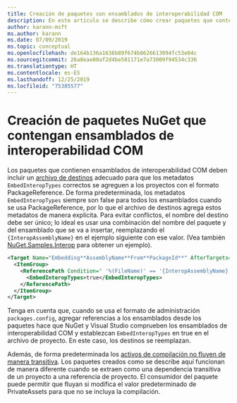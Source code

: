 ```yaml
---
title: Creación de paquetes con ensamblados de interoperabilidad COM
description: En este artículo se describe cómo crear paquetes que contengan ensamblados de interoperabilidad COM.
author: karann-msft
ms.author: karann
ms.date: 07/09/2019
ms.topic: conceptual
ms.openlocfilehash: de164b136a1636b89f674b8626613094fc53e04c
ms.sourcegitcommit: 26a8eae00af2d4be581171e7a73009f94534c336
ms.translationtype: HT
ms.contentlocale: es-ES
ms.lasthandoff: 12/25/2019
ms.locfileid: "75385577"
---
```

# <a name="create-nuget-packages-that-contain-com-interop-assemblies"></a>Creación de paquetes NuGet que contengan ensamblados de interoperabilidad COM

Los paquetes que contienen ensamblados de interoperabilidad COM deben incluir un [archivo de destinos](creating-a-package.md#include-msbuild-props-and-targets-in-a-package) adecuado para que los metadatos `EmbedInteropTypes` correctos se agreguen a los proyectos con el formato PackageReference. De forma predeterminada, los metadatos `EmbedInteropTypes` siempre son false para todos los ensamblados cuando se usa PackageReference, por lo que el archivo de destinos agrega estos metadatos de manera explícita. Para evitar conflictos, el nombre del destino debe ser único; lo ideal es usar una combinación del nombre del paquete y del ensamblado que se va a insertar, reemplazando el `{InteropAssemblyName}` en el ejemplo siguiente con ese valor. (Vea también [NuGet.Samples.Interop](https://github.com/NuGet/Samples/tree/master/NuGet.Samples.Interop) para obtener un ejemplo).

```xml
<Target Name="Embedding**AssemblyName**From**PackageId**" AfterTargets="ResolveReferences" BeforeTargets="FindReferenceAssembliesForReferences">
  <ItemGroup>
    <ReferencePath Condition=" '%(FileName)' == '{InteropAssemblyName}' AND '%(ReferencePath.NuGetPackageId)' == '$(MSBuildThisFileName)' ">
      <EmbedInteropTypes>true</EmbedInteropTypes>
    </ReferencePath>
  </ItemGroup>
</Target>
```

Tenga en cuenta que, cuando se usa el formato de administración `packages.config`, agregar referencias a los ensamblados desde los paquetes hace que NuGet y Visual Studio comprueben los ensamblados de interoperabilidad COM y establezcan `EmbedInteropTypes` en true en el archivo de proyecto. En este caso, los destinos se reemplazan.

Además, de forma predeterminada los [activos de compilación no fluyen de manera transitiva](../consume-packages/package-references-in-project-files.md#controlling-dependency-assets). Los paquetes creados como se describe aquí funcionan de manera diferente cuando se extraen como una dependencia transitiva de un proyecto a una referencia de proyecto. El consumidor del paquete puede permitir que fluyan si modifica el valor predeterminado de PrivateAssets para que no se incluya la compilación.

<a name="creating-the-package"></a>